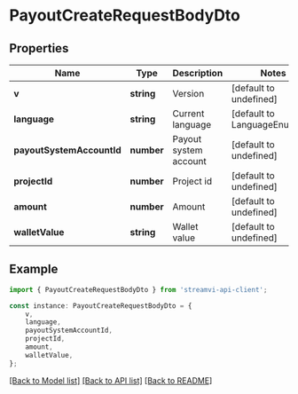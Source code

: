 # PayoutCreateRequestBodyDto


## Properties

Name | Type | Description | Notes
------------ | ------------- | ------------- | -------------
**v** | **string** | Version | [default to undefined]
**language** | **string** | Current language | [default to LanguageEnum_En]
**payoutSystemAccountId** | **number** | Payout system account | [default to undefined]
**projectId** | **number** | Project id | [default to undefined]
**amount** | **number** | Amount | [default to undefined]
**walletValue** | **string** | Wallet value | [default to undefined]

## Example

```typescript
import { PayoutCreateRequestBodyDto } from 'streamvi-api-client';

const instance: PayoutCreateRequestBodyDto = {
    v,
    language,
    payoutSystemAccountId,
    projectId,
    amount,
    walletValue,
};
```

[[Back to Model list]](../README.md#documentation-for-models) [[Back to API list]](../README.md#documentation-for-api-endpoints) [[Back to README]](../README.md)
